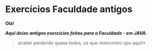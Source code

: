 # Exercícios Faculdade antigos

**Ola!**

***Aqui deixo antigos exercícios feitos para a Faculdade - em JAVA.***

>acabei perdendo quase todos, os que reencontro upo aqui!*
